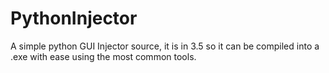 # PythonInjector
A simple python GUI Injector source, it is in 3.5 so it can be compiled into a .exe with ease using the most common tools.
